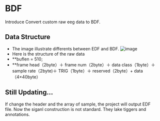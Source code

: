# BDF
Introduce
Convert custom raw eeg data to BDF. 

## Data Structure
* The image illustrate differents between EDF and BDF.
![image](https://user-images.githubusercontent.com/53856105/167778382-2a6a7a1a-4821-4776-963c-f7e5f8d16f00.png)
* Here is the structure of the raw data
* **buflen = 510;
* **frame head（2byte）＋ frame num（2byte）＋ data class（1byte）＋ sample rate（2byte)＋ TRIG（1byte）＋ reserved（2byte）+ data（4×40byte）
            
## Still Updating...
If change the header and the array of sample, the project will output EDF file.
Now the siganl construction is not standard. They lake tiggers and annotations.
